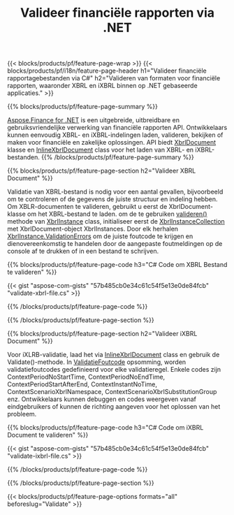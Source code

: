﻿---
title: Valideer financiële rapporten via .NET
url: /nl/net/validate/
description:  C# code om financiële rapporten in XBRL en iXBRL bestanden te valideren via .NET bibliotheek.
---
{{< blocks/products/pf/feature-page-wrap >}}
{{< blocks/products/pf/i18n/feature-page-header h1="Valideer financiële rapportagebestanden via C#" h2="Valideren van formaten voor financiële rapporten, waaronder XBRL en iXBRL binnen op .NET gebaseerde applicaties." >}}

{{% blocks/products/pf/feature-page-summary %}}

[Aspose.Finance for .NET](https://products.aspose.com/finance/net/) is een uitgebreide, uitbreidbare en gebruiksvriendelijke verwerking van financiële rapporten API. Ontwikkelaars kunnen eenvoudig XBRL- en iXBRL-indelingen laden, valideren, bekijken of maken voor financiële en zakelijke oplossingen. API biedt [XbrlDocument](https://apireference.aspose.com/finance/net/aspose.finance.xbrl/xbrldocument) klasse en  [InlineXbrlDocument](https://apireference.aspose.com/finance/net/aspose.finance.xbrl.inline/inlinexbrldocument) class voor het laden van XBRL- en iXBRL-bestanden.
{{% /blocks/products/pf/feature-page-summary %}}

{{% blocks/products/pf/feature-page-section h2="Valideer XBRL Document" %}}

Validatie van XBRL-bestand is nodig voor een aantal gevallen, bijvoorbeeld om te controleren of de gegevens de juiste structuur en indeling hebben. Om XBLR-documenten te valideren, gebruikt u eerst de XbrlDocument-klasse om het XBRL-bestand te laden. om de te gebruiken [valideren()](https://apireference.aspose.com/finance/net/aspose.finance.xbrl/xbrlinstance/methods/validate) methode van [XbrlInstance](https://apireference.aspose.com/finance/net/aspose.finance.xbrl/xbrlinstance) class, initialiseer eerst de [XbrlInstanceCollection](https://apireference.aspose.com/finance/net/aspose.finance.xbrl/xbrlinstancecollection) met XbrlDocument-object XbrlInstances. Door elk herhalen [XbrlInstance.ValidationErrors](https://apireference.aspose.com/finance/net/aspose.finance.xbrl/xbrlinstance/properties/validationerrors) om de juiste foutcode te krijgen en dienovereenkomstig te handelen door de aangepaste foutmeldingen op de console af te drukken of in een bestand te schrijven.

{{% blocks/products/pf/feature-page-code h3="C# Code om XBRL Bestand te valideren" %}}

{{< gist "aspose-com-gists" "57b485cb0e34c61c54f5e13e0de84fcb" "validate-xbrl-file.cs" >}} 

{{% /blocks/products/pf/feature-page-code %}}

{{% /blocks/products/pf/feature-page-section %}}

{{% blocks/products/pf/feature-page-section h2="Valideer iXBRL Document" %}}

Voor iXLRB-validatie, laad het via [InlineXbrlDocument](https://apireference.aspose.com/finance/net/aspose.finance.xbrl.inline/inlinexbrldocument) class en gebruik de Validate()-methode. In [ValidatieFoutcode](https://apireference.aspose.com/finance/net/aspose.finance.xbrl.validator/validationerrorcode) opsomming, worden validatiefoutcodes gedefinieerd voor elke validatieregel. Enkele codes zijn ContextPeriodNoStartTime, ContextPeriodNoEndTime, ContextPeriodStartAfterEnd, ContextInstantNoTime, ContextScenarioXbrlNamespace, ContextScenarioXbrlSubstitutionGroup enz. Ontwikkelaars kunnen debuggen en codes weergeven vanaf eindgebruikers of kunnen de richting aangeven voor het oplossen van het probleem.

{{% blocks/products/pf/feature-page-code h3="C# Code om iXBRL Document te valideren" %}}

{{< gist "aspose-com-gists" "57b485cb0e34c61c54f5e13e0de84fcb" "validate-ixbrl-file.cs" >}}

{{% /blocks/products/pf/feature-page-code %}}

{{% /blocks/products/pf/feature-page-section %}}

{{< blocks/products/pf/feature-page-options formats="all" beforeslug="Validate" >}}